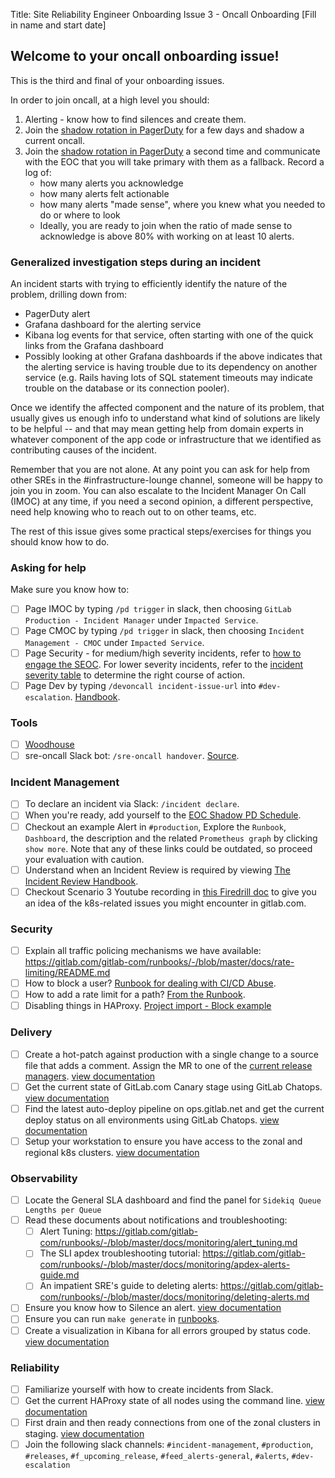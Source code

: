 <!--
  This issue supplements SRE onboarding for tasks that are specific to starting an oncall shift. It is recommended that you create this issue and ensure you are familiar with these items on a regular basis.
  This checklist is separate from the SRE onboarding issue because the systems we provision and tooling we support evolves over time. Where SRE onboarding covers everything you should *know*, this issue should over everything you should be able to *do* before going oncall.

  If you are already familiar with the item listed, you should feel free to check it without going through the exercise.
-->
Title: Site Reliability Engineer Onboarding Issue 3 - Oncall Onboarding
[Fill in name and start date]

## Welcome to your oncall onboarding issue!

This is the third and final of your onboarding issues.

In order to join oncall, at a high level you should:
1. Alerting - know how to find silences and create them.
1. Join the [shadow rotation in PagerDuty](https://gitlab.pagerduty.com/schedules#PZEBYO0) for a few days and shadow a current oncall.
1. Join the [shadow rotation in PagerDuty](https://gitlab.pagerduty.com/schedules#PZEBYO0) a second time and communicate with the EOC that you will take primary with them as a fallback. Record a log of:
    - how many alerts you acknowledge
    - how many alerts felt actionable
    - how many alerts "made sense", where you knew what you needed to do or where to look
    - Ideally, you are ready to join when the ratio of made sense to acknowledge is above 80% with working on at least 10 alerts.

### Generalized investigation steps during an incident

An incident starts with trying to efficiently identify the nature of the problem, drilling down from:

- PagerDuty alert
- Grafana dashboard for the alerting service
- Kibana log events for that service, often starting with one of the quick links from the Grafana dashboard
- Possibly looking at other Grafana dashboards if the above indicates that the alerting service is having trouble due to its dependency on another service (e.g. Rails having lots of SQL statement timeouts may indicate trouble on the database or its connection pooler).

Once we identify the affected component and the nature of its problem, that usually gives us enough info to understand what kind of solutions are likely to be helpful -- and that may mean getting help from domain experts in whatever component of the app code or infrastructure that we identified as contributing causes of the incident.

Remember that you are not alone. At any point you can ask for help from other SREs in the #infrastructure-lounge channel, someone will be happy to join you in zoom. You can also escalate to the Incident Manager On Call (IMOC) at any time, if you need a second opinion, a different perspective, need help knowing who to reach out to on other teams, etc.

The rest of this issue gives some practical steps/exercises for things you should know how to do.


### Asking for help

Make sure you know how to:
- [ ] Page IMOC by typing `/pd trigger` in slack, then choosing `GitLab Production - Incident Manager` under `Impacted Service`.
- [ ] Page CMOC by typing `/pd trigger` in slack, then choosing `Incident Management - CMOC` under `Impacted Service`.
- [ ] Page Security - for medium/high severity incidents, refer to [how to engage the SEOC](https://about.gitlab.com/handbook/engineering/security/security-operations/sirt/engaging-security-on-call.html#engage-the-security-engineer-on-call). For lower severity incidents, refer to the [incident severity table](https://about.gitlab.com/handbook/engineering/security/security-operations/sirt/engaging-security-on-call.html#incident-severity) to determine the right course of action.
- [ ] Page Dev by typing `/devoncall incident-issue-url` into `#dev-escalation`. [Handbook](https://about.gitlab.com/handbook/engineering/development/processes/Infra-Dev-Escalation/process.html#weekdays).

### Tools

- [ ] [Woodhouse](https://gitlab.com/gitlab-com/gl-infra/woodhouse/)
- [ ] sre-oncall Slack bot: `/sre-oncall handover`. [Source](https://about.gitlab.com/handbook/engineering/infrastructure/team/reliability/on-call-handover/).

### Incident Management

- [ ] To declare an incident via Slack: `/incident declare`.
- [ ] When you're ready, add yourself to the [EOC Shadow PD Schedule](https://gitlab.pagerduty.com/schedules#PZEBYO0).
- [ ] Checkout an example Alert in `#production`, Explore the `Runbook`, `Dashboard`, the description and the related `Prometheus graph` by clicking `show more`. Note that any of these links could be outdated, so proceed your evaluation with caution.
- [ ] Understand when an Incident Review is required by viewing [The Incident Review Handbook](https://about.gitlab.com/handbook/engineering/infrastructure/incident-review/#incident-review).
- [ ] Checkout Scenario 3 Youtube recording in [this Firedrill doc](https://docs.google.com/document/d/1uZHz1w3NC6yhSPpuWiUftoz2pIaMtnXhKGvn4O3Fe1U/edit#heading=h.o4psext022tb) to give you an idea of the k8s-related issues you might encounter in gitlab.com.

### Security

- [ ] Explain all traffic policing mechanisms we have available: https://gitlab.com/gitlab-com/runbooks/-/blob/master/docs/rate-limiting/README.md
- [ ] How to block a user? [Runbook for dealing with CI/CD Abuse](https://gitlab.com/gitlab-com/runbooks/-/blob/master/docs/ci-runners/ci-apdex-violating-slo.md#abuse).
- [ ] How to add a rate limit for a path? [From the Runbook](https://gitlab.com/gitlab-com/runbooks/-/blob/master/docs/rate-limiting/README.md#how-tos).
- [ ] Disabling things in HAProxy. [Project import - Block example](https://gitlab.com/gitlab-com/runbooks/-/blob/master/docs/frontend/block-things-in-haproxy.md#block-project-imports-using-blacklist)

### Delivery

- [ ] Create a hot-patch against production with a single change to a source file that adds a comment. Assign the MR to one of the [current release managers](https://about.gitlab.com/community/release-managers/). [view documentation](https://gitlab.com/gitlab-org/release/docs/-/blob/master/general/deploy/post-deployment-patches.md)
- [ ] Get the current state of GitLab.com Canary stage using GitLab Chatops.  [view documentation](https://gitlab.com/gitlab-org/release/docs/-/blob/master/general/deploy/canary.md)
- [ ] Find the latest auto-deploy pipeline on ops.gitlab.net and get the current deploy status on all environments using GitLab Chatops. [view documentation](https://gitlab.com/gitlab-org/release/docs/-/blob/master/general/deploy/auto-deploy.md)
- [ ] Setup your workstation to ensure you have access to the zonal and regional k8s clusters. [view documentation](https://gitlab.com/gitlab-com/runbooks/-/blob/master/docs/kube/k8s-oncall-setup.md)

### Observability

- [ ] Locate the General SLA dashboard and find the panel for `Sidekiq Queue Lengths per Queue`
- [ ] Read these documents about notifications and troubleshooting:
  - [ ] Alert Tuning: https://gitlab.com/gitlab-com/runbooks/-/blob/master/docs/monitoring/alert_tuning.md
  - [ ] The SLI apdex troubleshooting tutorial: https://gitlab.com/gitlab-com/runbooks/-/blob/master/docs/monitoring/apdex-alerts-guide.md
  - [ ] An impatient SRE's guide to deleting alerts: https://gitlab.com/gitlab-com/runbooks/-/blob/master/docs/monitoring/deleting-alerts.md
- [ ] Ensure you know how to Silence an alert. [view documentation](https://gitlab.com/gitlab-com/runbooks/-/blob/master/docs/monitoring/alerts_manual.md)
- [ ] Ensure you can run `make generate` in [runbooks](https://gitlab.com/gitlab-com/runbooks).
- [ ] Create a visualization in Kibana for all errors grouped by status code.  [view documentation](https://gitlab.com/gitlab-com/runbooks/-/blob/master/docs/elastic/kibana.md)

### Reliability

- [ ] Familiarize yourself with how to create incidents from Slack.
- [ ] Get the current HAProxy state of all nodes using the command line. [view documentation](https://gitlab.com/gitlab-com/runbooks/-/blob/master/docs/frontend/haproxy.md)
- [ ] First drain and then ready connections from one of the zonal clusters in staging. [view documentation](https://gitlab.com/gitlab-com/runbooks/-/blob/master/docs/frontend/haproxy.md#set-server-state)
- [ ] Join the following slack channels: `#incident-management`, `#production`, `#releases`, `#f_upcoming_release`, `#feed_alerts-general`, `#alerts`, `#dev-escalation`
